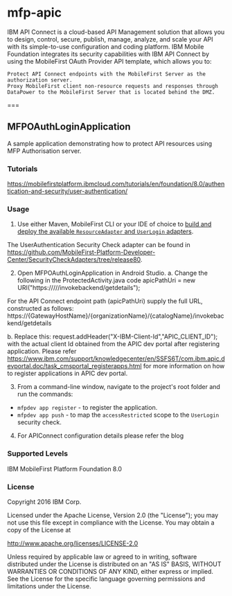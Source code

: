 # mfp-apic

IBM API Connect is a cloud-based API Management solution that allows you to design, control, secure, publish, manage, analyze, and scale your API with its simple-to-use configuration and coding platform. IBM Mobile Foundation integrates its security capabilities with IBM API Connect by using the MobileFirst OAuth Provider API template, which allows you to:

    Protect API Connect endpoints with the MobileFirst Server as the authorization server.
    Proxy MobileFirst client non-resource requests and responses through DataPower to the MobileFirst Server that is located behind the DMZ.
	
	
===
## MFPOAuthLoginApplication
A sample application demonstrating how to protect API resources using MFP Authorisation server.
### Tutorials
https://mobilefirstplatform.ibmcloud.com/tutorials/en/foundation/8.0/authentication-and-security/user-authentication/

### Usage

1. Use either Maven, MobileFirst CLI or your IDE of choice to [build and deploy the available `ResourceAdapter` and `UserLogin` adapters](https://mobilefirstplatform.ibmcloud.com/tutorials/en/foundation/8.0/adapters/creating-adapters/).

 The UserAuthentication Security Check adapter can be found in https://github.com/MobileFirst-Platform-Developer-Center/SecurityCheckAdapters/tree/release80.
 
2. Open MFPOAuthLoginApplication in Android Studio.
a.	Change the following in the ProtectedActivity.java code
      	     apicPathUri = new 
                   URI("https://<gateway-host-name>/<orgname>/<catalogname>/invokebackend/getdetails");

For the API Connect endpoint path (apicPathUri) supply the full URL, constructed as follows: 
https://{GatewayHostName}/{organizationName}/{catalogName}/invokebackend/getdetails

b.	Replace this:
request.addHeader("X-IBM-Client-Id","APIC_CLIENT_ID");
with the actual client Id obtained from the APIC dev portal after registering application. Please refer https://www.ibm.com/support/knowledgecenter/en/SSFS6T/com.ibm.apic.devportal.doc/task_cmsportal_registerapps.html for more information on how to register applications in APIC dev portal.



3. From a command-line window, navigate to the project's root folder and run the commands:
 - `mfpdev app register` - to register the application.
 - `mfpdev app push` - to map the `accessRestricted` scope to the `UserLogin` security check.
 
4. For APIConnect configuration details please refer the blog

### Supported Levels
IBM MobileFirst Platform Foundation 8.0

### License
Copyright 2016 IBM Corp.

Licensed under the Apache License, Version 2.0 (the "License");
you may not use this file except in compliance with the License.
You may obtain a copy of the License at

http://www.apache.org/licenses/LICENSE-2.0

Unless required by applicable law or agreed to in writing, software
distributed under the License is distributed on an "AS IS" BASIS,
WITHOUT WARRANTIES OR CONDITIONS OF ANY KIND, either express or implied.
See the License for the specific language governing permissions and
limitations under the License.

